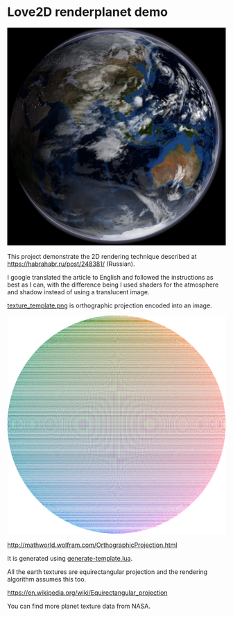 # Love2D renderplanet demo #

![Earth](/screenshot.png)

This project demonstrate the 2D rendering technique described at
https://habrahabr.ru/post/248381/ (Russian).

I google translated the article to English and followed the instructions
as best as I can, with the difference being I used shaders for the atmosphere
and shadow instead of using a translucent image.

[texture_template.png](/texture_template.png) is orthographic projection encoded into an image.

![template](/texture_template.png)

http://mathworld.wolfram.com/OrthographicProjection.html

It is generated using [generate-template.lua](/generate-template.lua).

All the earth textures are equirectangular projection and the rendering
algorithm assumes this too.

https://en.wikipedia.org/wiki/Equirectangular_projection

You can find more planet texture data from NASA.
